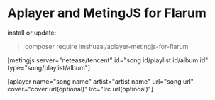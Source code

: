 # Aplayer and MetingJS for Flarum

install or update:

> composer require imshuzai/aplayer-metingjs-for-flarum

\[metingjs server="netease/tencent" id="song id/playlist id/album id" type="song/playlist/album"]

\[aplayer name="song name" artist="artist name" url="song url" cover="cover url(optional)" lrc="lrc url(optinoal)"]
